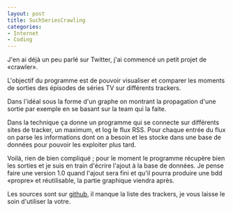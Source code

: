 ```yaml
---
layout: post
title: SuchSeriesCrawling
categories:
- Internet
- Coding
---
```


J'en ai déjà un peu parlé sur Twitter, j'ai commencé un petit projet de «crawler».

L'objectif du programme est de pouvoir visualiser et comparer les moments de sorties des épisodes de séries TV sur différents trackers.

Dans l'idéal sous la forme d'un graphe on montrant la propagation d'une sortie par exemple en se basant sur la team qui la faite.

Dans la technique ça donne un programme qui se connecte sur différents sites de tracker, un maximum, et log le flux RSS. Pour chaque entrée du flux on parse les informations dont on a besoin et les stocke dans une base de données pour pouvoir les exploiter plus tard.

Voilà, rien de bien compliqué ; pour le moment le programme récupère bien les sorties et je suis en train d'écrire l'ajout à la base de données. Je pense faire une version 1.0 quand l'ajout sera fini et qu'il pourra produire une bdd «propre» et réutilisable, la partie graphique viendra après.

Les sources sont sur [github](https://github.com/AlexandreRio/SuchSeriesCrawling), il manque la liste des trackers, je vous laisse le soin d'utiliser la votre.

